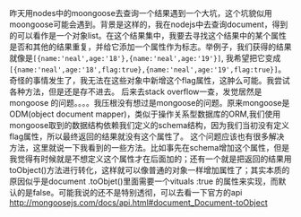 昨天用nodes中的moongoose去查询一个结果遇到一个大坑，这个坑貌似用moongoose可能会遇到。背景是这样的，我在nodejs中去查询document，得到的可以看作是一个对象list。在这个结果集中，我要去寻找这个结果中的某个属性是否和其他的结果重复，并给它添加一个属性作为标志。举例子，我们获得的结果就像是```[{name:'neal',age:'18'},{name:'neal',age:'19'}]```,
我希望把它变成```[{name:'neal',age:'18',flag:true},{name:'neal',age:'19',flag:true}]```。奇怪的事情发生了，我无法在这些对象中新增这个flag属性，这肿么可能。我尝试各种方法，但是还是存不进去。
后来去stack overflow一查，发觉居然是mongoose  的问题。。。。我压根没有想过是mongoose的问题。原来mongoose是ODM(object document mapper)，类似于操作关系型数据库的ORM,我们使用mongoose取到的数据结构依赖我们定义的schema结构，因为我们当初没有定义flag属性，所以最终返回的结果就没有这个属性了。
这个问题应该也有很多解决方法，这里就说一下我看到的一些方法。比如事先在schema增加这个属性，但是我觉得有时候就是不想定义这个属性才在后面加的；还有一个就是把返回的结果用toObject()方法进行转化，这样就可以像普通的对象一样增加属性了；其实本质的原因似乎是document .toObjet()里面需要一个vituals :true 的属性来实现，而默认的是false。可能我说的还不是特别透彻，可以去看一下官方的api http://mongoosejs.com/docs/api.html#document_Document-toObject